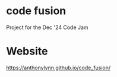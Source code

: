 # code fusion
Project for the Dec '24 Code Jam

# Website
https://anthonylynn.github.io/code_fusion/
